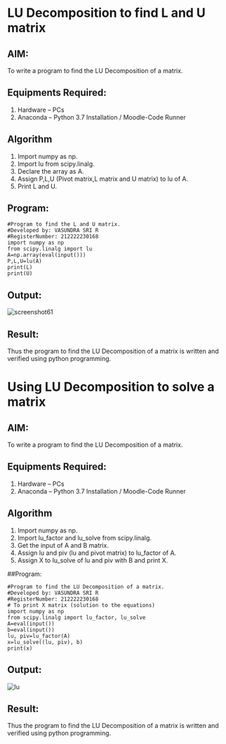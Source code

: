 # LU Decomposition to find L and U matrix

## AIM:
To write a program to find the LU Decomposition of a matrix.

## Equipments Required:
1. Hardware – PCs
2. Anaconda – Python 3.7 Installation / Moodle-Code Runner

## Algorithm
1. Import numpy as np.
2. Import lu from scipy.linalg.
3. Declare the array as A.
4. Assign P,L,U (Pivot matrix,L matrix and U matrix) to lu of A.
5. Print L and U.

## Program:

```
#Program to find the L and U matrix.
#Developed by: VASUNDRA SRI R
#RegisterNumber: 212222230168
import numpy as np
from scipy.linalg import lu
A=np.array(eval(input()))
P,L,U=lu(A)
print(L)
print(U)
```

## Output:


![screenshot61](https://user-images.githubusercontent.com/119393983/236673377-5abbcd8a-57d0-44e9-8649-c6bc88662056.png)

## Result:
Thus the program to find the LU Decomposition of a matrix is written and verified using python programming.

# Using LU Decomposition to solve a matrix

## AIM:
To write a program to find the LU Decomposition of a matrix.

## Equipments Required:
1. Hardware – PCs
2. Anaconda – Python 3.7 Installation / Moodle-Code Runner

## Algorithm
1. Import numpy as np.
2. Import lu_factor and lu_solve from scipy.linalg.
3. Get the input of A and B matrix.
4. Assign lu and piv (lu and pivot matrix) to lu_factor of A.
5. Assign X to lu_solve of lu and piv with B and print X.

##Program:
```
#Program to find the LU Decomposition of a matrix.
#Developed by: VASUNDRA SRI R
#RegisterNumber: 212222230168
# To print X matrix (solution to the equations)
import numpy as np
from scipy.linalg import lu_factor, lu_solve
A=eval(input())
b=eval(input())
lu, piv=lu_factor(A)
x=lu_solve((lu, piv), b)
print(x)
```

## Output:


![lu](https://user-images.githubusercontent.com/119393983/236673515-4d40142e-cc8d-4347-b8cc-411f548b8693.png)

## Result:
Thus the program to find the LU Decomposition of a matrix is written and verified using python programming.

